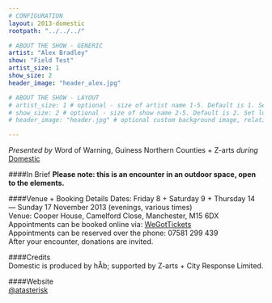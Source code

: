 ```yaml
---
# CONFIGURATION
layout: 2013-domestic
rootpath: "../../../"

# ABOUT THE SHOW - GENERIC
artist: "Alex Bradley"
show: "Field Test"
artist_size: 1
show_size: 2
header_image: "header_alex.jpg"

# ABOUT THE SHOW - LAYOUT
# artist_size: 1 # optional - size of artist name 1-5. Default is 1. Set longer names to lower values
# show_size: 2 # optional - size of show name 2-5. Default is 2. Set longer names to lower values
# header_image: "header.jpg" # optional custom background image, relative to current page

---
```

*Presented by* Word of Warning, Guiness Northern Counties + Z-arts *during* [Domestic](/current/2013-domestic/index.html)        

####In Brief
**Please note: this is an encounter in an outdoor space, open to the elements.**
         
####Venue + Booking Details
Dates: Friday 8 + Saturday 9 + Thursday 14 — Sunday 17 November 2013 (evenings, various times)        
Venue: Cooper House, Camelford Close, Manchester, M15 6DX   
Appointments can be booked online via: [WeGotTickets](http://www.wegottickets.com/wordofwarning)     
Appointments can be reserved over the phone: 07581 299 439        
After your encounter, donations are invited.               
                
####Credits        
Domestic is produced by hÅb; supported by Z-arts + City Response Limited.             
         
####Website        
[@atasterisk](http://twitter.com/atasterisk)
